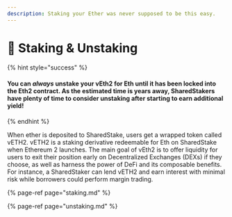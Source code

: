 ```yaml
---
description: Staking your Ether was never supposed to be this easy.
---
```


# 🥩 Staking & Unstaking

#### 

{% hint style="success" %}
#### **You can** _**always**_ **unstake your vEth2 for Eth until it has been locked into the Eth2 contract. As the estimated time is years away, SharedStakers have plenty of time to consider unstaking after starting to earn additional yield!**
{% endhint %}

When ether is deposited to SharedStake, users get a wrapped token called vETH2. vETH2 is a staking derivative redeemable for Eth on SharedStake when Ethereum 2 launches. The main goal of vEth2 is to offer liquidity for users to exit their position early on Decentralized Exchanges \(DEXs\) if they choose, as well as harness the power of DeFi and its composable benefits. For instance, a SharedStaker can lend vETH2 and earn interest with minimal risk while borrowers could perform margin trading.

{% page-ref page="staking.md" %}

{% page-ref page="unstaking.md" %}

